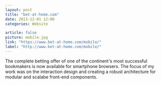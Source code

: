 ```yaml
---
layout: post
title: "bet-at-home.com"
date: 2013-12-01 12:00
categories: Website

article: false
picture: mobile.jpg
link: "https://www.bet-at-home.com/mobile/"
label: "http://www.bet-at-home.com/mobile/"
---
```


The complete betting offer of one of the continent's most successful bookmakers is now available for smartphone browsers. The focus of my work was on the interaction design and creating a robust architecture for modular and scalabe front-end components.
